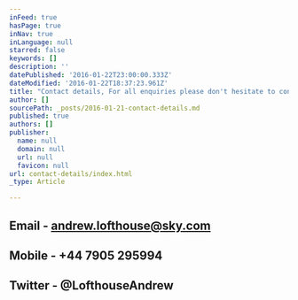 ```yaml
---
inFeed: true
hasPage: true
inNav: true
inLanguage: null
starred: false
keywords: []
description: ''
datePublished: '2016-01-22T23:00:00.333Z'
dateModified: '2016-01-22T18:37:23.961Z'
title: "Contact details, For all enquiries please don't hesitate to contact me on:"
author: []
sourcePath: _posts/2016-01-21-contact-details.md
published: true
authors: []
publisher:
  name: null
  domain: null
  url: null
  favicon: null
url: contact-details/index.html
_type: Article

---
```

## Email - andrew.lofthouse@sky.com

## Mobile - +44 7905 295994

## Twitter - @LofthouseAndrew